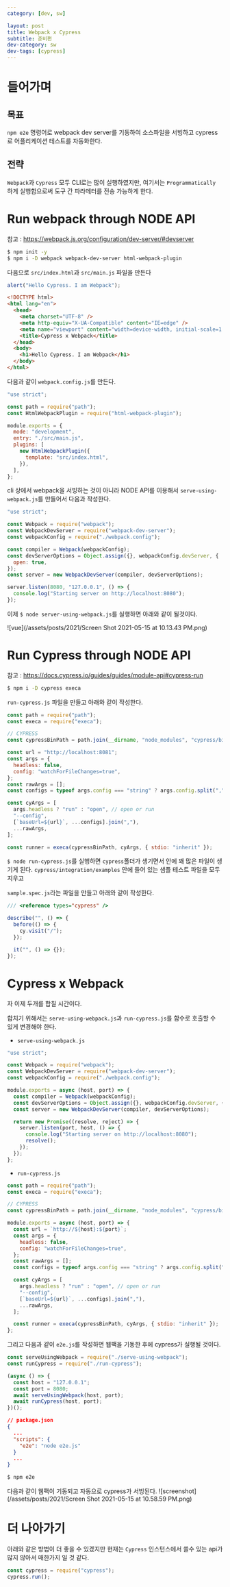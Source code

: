 ```yaml
---
category: [dev, sw]

layout: post
title: Webpack x Cypress
subtitle: 준비편
dev-category: sw
dev-tags: [cypress]
---
```


# 들어가며

## 목표

`npm e2e` 명령어로 webpack dev server를 기동하여 소스파일을 서빙하고 cypress로 어플리케이션 테스트를 자동화한다.

## 전략

`Webpack`과 `Cypress` 모두 CLI로는 많이 실행하였지만, 여기서는 `Programmatically` 하게 실행함으로써 도구 간 파라메터를 전송 가능하게 한다.

# Run webpack through NODE API

참고 : https://webpack.js.org/configuration/dev-server/#devserver

```sh
$ npm init -y
$ npm i -D webpack webpack-dev-server html-webpack-plugin
```

다음으로 `src/index.html`과 `src/main.js` 파일을 만든다

```js
alert("Hello Cypress. I am Webpack");
```

```html
<!DOCTYPE html>
<html lang="en">
  <head>
    <meta charset="UTF-8" />
    <meta http-equiv="X-UA-Compatible" content="IE=edge" />
    <meta name="viewport" content="width=device-width, initial-scale=1.0" />
    <title>Cypress x Webpack</title>
  </head>
  <body>
    <h1>Hello Cypress. I am Webpack</h1>
  </body>
</html>
```

다음과 같이 `webpack.config.js`를 만든다.

```js
"use strict";

const path = require("path");
const HtmlWebpackPlugin = require("html-webpack-plugin");

module.exports = {
  mode: "development",
  entry: "./src/main.js",
  plugins: [
    new HtmlWebpackPlugin({
      template: "src/index.html",
    }),
  ],
};
```

cli 상에서 webpack을 서빙하는 것이 아니라 NODE API를 이용해서
`serve-using-webpack.js`를 만들어서 다음과 작성한다.

```js
"use strict";

const Webpack = require("webpack");
const WebpackDevServer = require("webpack-dev-server");
const webpackConfig = require("./webpack.config");

const compiler = Webpack(webpackConfig);
const devServerOptions = Object.assign({}, webpackConfig.devServer, {
  open: true,
});
const server = new WebpackDevServer(compiler, devServerOptions);

server.listen(8080, "127.0.0.1", () => {
  console.log("Starting server on http://localhost:8080");
});
```

이제 `$ node server-using-webpack.js`를 실행하면 아래와 같이 될것이다.

![vue](/assets/posts/2021/Screen Shot 2021-05-15 at 10.13.43 PM.png)

# Run Cypress through NODE API

참고 : https://docs.cypress.io/guides/guides/module-api#cypress-run

```sh
$ npm i -D cypress execa
```

`run-cypress.js` 파일을 만들고 아래와 같이 작성한다.

```js
const path = require("path");
const execa = require("execa");

// CYPRESS
const cypressBinPath = path.join(__dirname, "node_modules", "cypress/bin/cypress");

const url = "http://localhost:8081";
const args = {
  headless: false,
  config: "watchForFileChanges=true",
};
const rawArgs = [];
const configs = typeof args.config === "string" ? args.config.split(",") : [];

const cyArgs = [
  args.headless ? "run" : "open", // open or run
  "--config",
  [`baseUrl=${url}`, ...configs].join(","),
  ...rawArgs,
];

const runner = execa(cypressBinPath, cyArgs, { stdio: "inherit" });
```

`$ node run-cypress.js`를 실행하면 `cypress`폴더가 생기면서 안에 꽤 많은 파일이 생기게 된다.
`cypress/integration/examples` 안에 들어 있는 샘플 테스트 파일을 모두 지우고

`sample.spec.js`라는 파일을 만들고 아래와 같이 작성한다.

```js
/// <reference types="cypress" />

describe("", () => {
  before(() => {
    cy.visit("/");
  });

  it("", () => {});
});
```

# Cypress x Webpack

자 이제 두개를 합칠 시간이다.

합치기 위해서는 `serve-using-webpack.js`과 `run-cypress.js`를 함수로 호출할 수 있게 변경해야 한다.

- `serve-using-webpack.js`

```js
"use strict";

const Webpack = require("webpack");
const WebpackDevServer = require("webpack-dev-server");
const webpackConfig = require("./webpack.config");

module.exports = async (host, port) => {
  const compiler = Webpack(webpackConfig);
  const devServerOptions = Object.assign({}, webpackConfig.devServer, {});
  const server = new WebpackDevServer(compiler, devServerOptions);

  return new Promise((resolve, reject) => {
    server.listen(port, host, () => {
      console.log("Starting server on http://localhost:8080");
      resolve();
    });
  });
};
```

- `run-cypress.js`

```js
const path = require("path");
const execa = require("execa");

// CYPRESS
const cypressBinPath = path.join(__dirname, "node_modules", "cypress/bin/cypress");

module.exports = async (host, port) => {
  const url = `http://${host}:${port}`;
  const args = {
    headless: false,
    config: "watchForFileChanges=true",
  };
  const rawArgs = [];
  const configs = typeof args.config === "string" ? args.config.split(",") : [];

  const cyArgs = [
    args.headless ? "run" : "open", // open or run
    "--config",
    [`baseUrl=${url}`, ...configs].join(","),
    ...rawArgs,
  ];

  const runner = execa(cypressBinPath, cyArgs, { stdio: "inherit" });
};
```

그리고 다음과 같이 `e2e.js`를 작성하면 웹팩을 기동한 후에 cypress가 실행될 것이다.

```js
const serveUsingWebpack = require("./serve-using-webpack");
const runCypress = require("./run-cypress");

(async () => {
  const host = "127.0.0.1";
  const port = 8080;
  await serveUsingWebpack(host, port);
  await runCypress(host, port);
})();
```

```json
// package.json
{
  ...
  "scripts": {
    "e2e": "node e2e.js"
  }
  ...
}
```

```sh
$ npm e2e
```

다음과 같이 웹팩이 기동되고 자동으로 cypress가 서빙된다.
![screenshot](/assets/posts/2021/Screen Shot 2021-05-15 at 10.58.59 PM.png)

# 더 나아가기

아래와 같은 방법이 더 좋을 수 있겠지만 현재는 `Cypress` 인스턴스에서 쓸수 있는 api가 많지 않아서 매한가지 일 것 같다.

```js
const cypress = require("cypress");
cypress.run();
```
